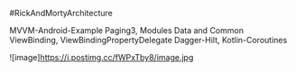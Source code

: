 #RickAndMortyArchitecture

MVVM-Android-Example
Paging3,
Modules Data and Common
ViewBinding,
ViewBindingPropertyDelegate
Dagger-Hilt,
Kotlin-Coroutines


<Screens>
  
  
![image]https://i.postimg.cc/fWPxTby8/image.jpg

  
